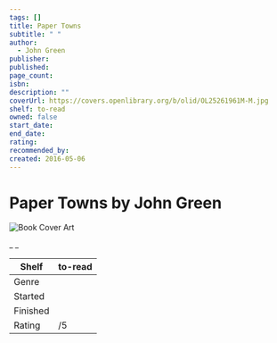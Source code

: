 ```yaml
---
tags: []
title: Paper Towns
subtitle: " "
author:
  - John Green
publisher: 
published: 
page_count: 
isbn: 
description: ""
coverUrl: https://covers.openlibrary.org/b/olid/OL25261961M-M.jpg
shelf: to-read
owned: false
start_date: 
end_date: 
rating: 
recommended_by: 
created: 2016-05-06
---
```


# Paper Towns by John Green

![Book Cover Art](https://covers.openlibrary.org/b/olid/OL25261961M-M.jpg)

_ _

| Shelf | to-read |
| --- | --- |
| Genre |  |
| Started |  |
| Finished |  |
| Rating | /5 |

